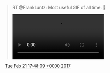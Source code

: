 > RT @FrankLuntz: Most useful GIF of all time\.  🚙 
> 
> <video controls><source src="../../media/834097391267622912-C5KPJBrUMAQqDPe.mp4">Your browser does not support the video tag.</video>

<img src="../../media/tweet.ico" width="12" /> [Tue Feb 21 17:48:09 +0000 2017](https://twitter.com/DromerDenker/status/834097391267622912)